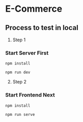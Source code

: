 # E-Commerce 

## Process to test in local
 
1. Step 1
### Start Server First
```
npm install
```

``` 
npm run dev
```

2. Step 2
### Start Frontend Next
```
npm install
```

``` 
npm run serve
 ```
